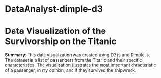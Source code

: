 # DataAnalyst-dimple-d3
<h1>Data Visualization of the Survivorship on the Titanic</h1>

<strong>Summary</strong>: This data visualization was created using D3.js and Dimple.js. The dataset is a list of passengers from the Titanic and their specific
characteristics. The visualization illustrates the most important chracteristic of a passenger, in my opinion, and if they survived the shipwreck. 



